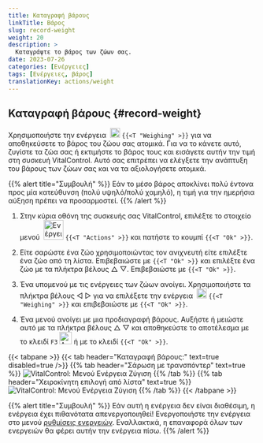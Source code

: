 ```yaml
---
title: Καταγραφή βάρους
linkTitle: Βάρος
slug: record-weight
weight: 20
description: >
  Καταγράψτε το βάρος των ζώων σας.
date: 2023-07-26
categories: [Ενέργειες]
tags: [Ενέργειες, βάρος]
translationKey: actions/weight
---
```


## Καταγραφή βάρους {#record-weight}
Χρησιμοποιήστε την ενέργεια &nbsp;<img src="/icons/actions/weight.svg" width="20" align="bottom" alt="Ζύγιση" /> `{{<T "Weighing" >}}` για να αποθηκεύσετε το βάρος του ζώου σας ατομικά. Για να το κάνετε αυτό, ζυγίστε τα ζώα σας ή εκτιμήστε το βάρος τους και εισάγετε αυτήν την τιμή στη συσκευή VitalControl. Αυτό σας επιτρέπει να ελέγξετε την ανάπτυξη του βάρους των ζώων σας και να τα αξιολογήσετε ατομικά.

{{% alert title="Συμβουλή" %}}
Εάν το μέσο βάρος αποκλίνει πολύ έντονα προς μία κατεύθυνση (πολύ υψηλό/πολύ χαμηλό), η τιμή για την ημερήσια αύξηση πρέπει να προσαρμοστεί.
{{% /alert %}}

1. Στην κύρια οθόνη της συσκευής σας VitalControl, επιλέξτε το στοιχείο μενού &nbsp;<img src="/icons/actions.svg" width="40" align="bottom" alt="Ενέργειες" /> `{{<T "Actions" >}}` και πατήστε το κουμπί `{{<T "Ok" >}}`.

2. Είτε σαρώστε ένα ζώο χρησιμοποιώντας τον ανιχνευτή είτε επιλέξτε ένα ζώο από τη λίστα. Επιβεβαιώστε με `{{<T "Ok" >}}` και επιλέξτε ένα ζώο με τα πλήκτρα βέλους △ ▽. Επιβεβαιώστε με `{{<T "Ok" >}}`.

3. Ένα υπομενού με τις ενέργειες των ζώων ανοίγει. Χρησιμοποιήστε τα πλήκτρα βέλους ◁ ▷ για να επιλέξετε την ενέργεια &nbsp;<img src="/icons/actions/weight.svg" width="20" align="bottom" alt="Ζύγιση" /> `{{<T "Weighing" >}}` και επιβεβαιώστε με `{{<T "Ok" >}}`.

4. Ένα μενού ανοίγει με μια προδιαγραφή βάρους. Αυξήστε ή μειώστε αυτό με τα πλήκτρα βέλους △ ▽ και αποθηκεύστε το αποτέλεσμα με το κλειδί `F3` <img src="/icons/footer/save.svg" width="25" align="bottom" alt="Αποθήκευση" /> ή με το κλειδί `{{<T "Ok" >}}`.

{{< tabpane >}}
{{< tab header="Καταγραφή βάρους:" text=true disabled=true />}}
{{% tab header="Σάρωση με τρανσπόντερ" text=true %}}
  ![VitalControl: Μενού Ενέργεια Ζύγιση](../images/weighing-scan.png "Ζύγιση")
{{% /tab %}}
{{% tab header="Χειροκίνητη επιλογή από λίστα" text=true %}}
  ![VitalControl: Μενού Ενέργεια Ζύγιση](../images/weighing.png "Ζύγιση")
{{% /tab %}}
{{< /tabpane >}}

{{% alert title="Συμβουλή" %}}
Εάν αυτή η ενέργεια δεν είναι διαθέσιμη, η ενέργεια έχει πιθανότατα απενεργοποιηθεί! Ενεργοποιήστε την ενέργεια στο μενού [ρυθμίσεις ενεργειών](../setting/). Εναλλακτικά, η επαναφορά όλων των ενεργειών θα φέρει αυτήν την ενέργεια πίσω.
{{% /alert %}}
